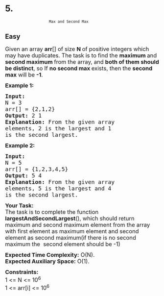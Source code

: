 # 5. 
                        Max and Second Max
##  Easy 
<div class="problem-statement">
                <p></p><p><span style="font-size:18px">Given an array <strong>arr</strong>[] of size <strong>N </strong>of positive integers which may have duplicates. The task is to find the&nbsp;<strong>maximum </strong>and <strong>second maximum </strong>from the array, and <strong>both of them should be distinct</strong>, so If <strong>no second max </strong>exists, then the&nbsp;<strong>second max</strong> will be <strong>-1</strong>.</span></p>

<p><span style="font-size:18px"><strong>Example 1:</strong></span></p>

<pre><span style="font-size:18px"><strong>Input:
</strong>N = 3
arr[] = {2,1,2}
<strong>Output: </strong>2 1<strong>
Explanation: </strong>From the given array 
elements, 2 is the largest and 1 
is the second largest.</span></pre>

<p><span style="font-size:18px"><strong>Example 2:</strong></span></p>

<pre><span style="font-size:18px"><strong>Input:
</strong>N = 5
arr[] = {1,2,3,4,5}
<strong>Output: </strong>5 4<strong>
Explanation: </strong>From the given array 
elements, 5 is the largest and 4 
is the second largest.
</span></pre>

<p><span style="font-size:18px"><strong>Your&nbsp;Task:</strong><br>
The task is to complete the function <strong>largestAndSecondLargest</strong>(), which should return maximum and second maximum element from the array with first element as maximum element and second element as second maximum(if there is no second maximum the&nbsp; second element should be -1)</span></p>

<p><span style="font-size:18px"><strong>Expected Time Complexity:</strong> O(N).<br>
<strong>Expected Auxiliary Space:</strong> O(1).</span></p>

<p><span style="font-size:18px"><strong>Constraints:</strong><br>
1 &lt;= N &lt;= 10<sup>6</sup><br>
1 &lt;= arr[i] &lt;= 10<sup>6</sup></span></p>
 <p></p>
            </div>